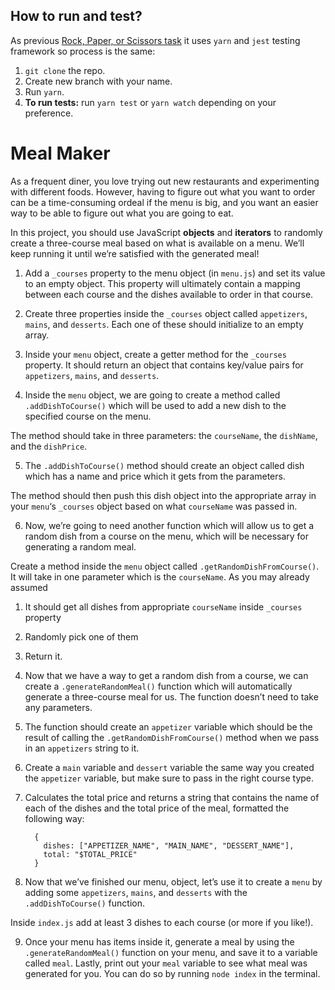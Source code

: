 ## How to run and test?

As previous [Rock, Paper, or Scissors task](https://github.com/IT-forward/js-fn-rock-paper-scissors) it uses `yarn` and `jest` testing framework so process is the same:

1. `git clone` the repo.
2. Create new branch with your name.
3. Run `yarn`.
4. **To run tests:** run `yarn test` or `yarn watch` depending on your preference.

# Meal Maker

As a frequent diner, you love trying out new restaurants and experimenting with different foods. However, having to figure out what you want to order can be a time-consuming ordeal if the menu is big, and you want an easier way to be able to figure out what you are going to eat.

In this project, you should use JavaScript **objects** and **iterators** to randomly create a three-course meal based on what is available on a menu. We’ll keep running it until we’re satisfied with the generated meal!

1. Add a `_courses` property to the menu object (in `menu.js`) and set its value to an empty object. This property will ultimately contain a mapping between each course and the dishes available to order in that course.

2. Create three properties inside the `_courses` object called `appetizers`, `mains`, and `desserts`. Each one of these should initialize to an empty array.

3. Inside your `menu` object, create a getter method for the `_courses` property. It should return an object that contains key/value pairs for `appetizers`, `mains`, and `desserts`.

4. Inside the `menu` object, we are going to create a method called `.addDishToCourse()` which will be used to add a new dish to the specified course on the menu.

The method should take in three parameters: the `courseName`, the `dishName`, and the `dishPrice`.

5. The `.addDishToCourse()` method should create an object called dish which has a name and price which it gets from the parameters.

The method should then push this dish object into the appropriate array in your `menu`‘s `_courses` object based on what `courseName` was passed in.

6. Now, we’re going to need another function which will allow us to get a random dish from a course on the menu, which will be necessary for generating a random meal.

Create a method inside the `menu` object called `.getRandomDishFromCourse()`. It will take in one parameter which is the `courseName`. As you may already assumed

1. It should get all dishes from appropriate `courseName` inside `_courses` property
2. Randomly pick one of them
3. Return it.

4. Now that we have a way to get a random dish from a course, we can create a `.generateRandomMeal()` function which will automatically generate a three-course meal for us. The function doesn’t need to take any parameters.
5. The function should create an `appetizer` variable which should be the result of calling the `.getRandomDishFromCourse()` method when we pass in an `appetizers` string to it.
6. Create a `main` variable and `dessert` variable the same way you created the `appetizer` variable, but make sure to pass in the right course type.
7. Calculates the total price and returns a string that contains the name of each of the dishes and the total price of the meal, formatted the following way:

   ```
     {
       dishes: ["APPETIZER_NAME", "MAIN_NAME", "DESSERT_NAME"],
       total: "$TOTAL_PRICE"
     }
   ```

8. Now that we’ve finished our menu, object, let’s use it to create a `menu` by adding some `appetizers`, `mains`, and `desserts` with the `.addDishToCourse()` function.

Inside `index.js` add at least 3 dishes to each course (or more if you like!).

9. Once your menu has items inside it, generate a meal by using the `.generateRandomMeal()` function on your menu, and save it to a variable called `meal`. Lastly, print out your `meal` variable to see what meal was generated for you. You can do so by running `node index` in the terminal.
